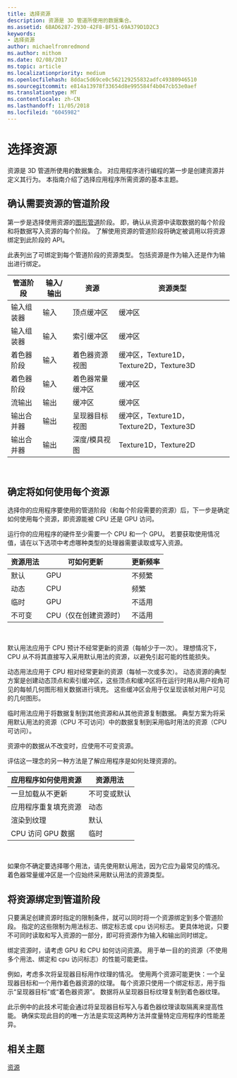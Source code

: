 ```yaml
---
title: 选择资源
description: 资源是 3D 管道所使用的数据集合。
ms.assetid: 6BAD6287-2930-42F8-BF51-69A379D1D2C3
keywords:
- 选择资源
author: michaelfromredmond
ms.author: mithom
ms.date: 02/08/2017
ms.topic: article
ms.localizationpriority: medium
ms.openlocfilehash: 8ddac5d69ce0c562129255832adfc49380946510
ms.sourcegitcommit: e814a13978f33654d8e995584f4b047cb53e0aef
ms.translationtype: MT
ms.contentlocale: zh-CN
ms.lasthandoff: 11/05/2018
ms.locfileid: "6045982"
---
```

# <a name="choosing-a-resource"></a>选择资源


资源是 3D 管道所使用的数据集合。 对应用程序进行编程的第一步是创建资源并定义其行为。 本指南介绍了选择应用程序所需资源的基本主题。

## <a name="span-ididentifybindingspanspan-ididentifybindingspanspan-ididentifybindingspanidentify-pipeline-stages-that-need-resources"></a><span id="Identify_Binding"></span><span id="identify_binding"></span><span id="IDENTIFY_BINDING"></span>确认需要资源的管道阶段


第一步是选择使用资源的[图形管道](graphics-pipeline.md)阶段。 即，确认从资源中读取数据的每个阶段和将数据写入资源的每个阶段。 了解使用资源的管道阶段将确定被调用以将资源绑定到此阶段的 API。

此表列出了可绑定到每个管道阶段的资源类型。 包括资源是作为输入还是作为输出进行绑定。

| 管道阶段  | 输入/输出 | 资源               | 资源类型                           |
|-----------------|--------|------------------------|-----------------------------------------|
| 输入组装器 | 输入     | 顶点缓冲区          | 缓冲区                                  |
| 输入组装器 | 输入     | 索引缓冲区           | 缓冲区                                  |
| 着色器阶段   | 输入     | 着色器资源视图    | 缓冲区，Texture1D，Texture2D，Texture3D |
| 着色器阶段   | 输入     | 着色器常量缓冲区 | 缓冲区                                  |
| 流输出   | 输出    | 缓冲区                 | 缓冲区                                  |
| 输出合并器   | 输出    | 呈现器目标视图     | 缓冲区，Texture1D，Texture2D，Texture3D |
| 输出合并器   | 输出    | 深度/模具视图     | Texture1D，Texture2D                    |

 

## <a name="span-ididentifyusagespanspan-ididentifyusagespanspan-ididentifyusagespanidentify-how-each-resource-will-be-used"></a><span id="Identify_Usage"></span><span id="identify_usage"></span><span id="IDENTIFY_USAGE"></span>确定将如何使用每个资源


选择你的应用程序要使用的管道阶段（和每个阶段需要的资源）后，下一步是确定如何使用每个资源，即资源能被 CPU 还是 GPU 访问。

运行你的应用程序的硬件至少需要一个 CPU 和一个 GPU。 若要获取使用情况值，请在以下选项中考虑哪种类型的处理器需要读取或写入资源。

| 资源用法 | 可如何更新                    | 更新频率 |
|----------------|--------------------------------------|---------------------|
| 默认        | GPU                                  | 不频繁        |
| 动态        | CPU                                  | 频繁          |
| 临时        | GPU                                  | 不适用                 |
| 不可变      | CPU（仅在创建资源时） | 不适用                 |

 

默认用法应用于 CPU 预计不经常更新的资源（每帧少于一次）。 理想情况下，CPU 从不将其直接写入采用默认用法的资源，以避免引起可能的性能损失。

动态用法应用于 CPU 相对经常更新的资源（每帧一次或多次）。 动态资源的典型方案是创建动态顶点和索引缓冲区，这些顶点和缓冲区将在运行时用从用户视角可见的每帧几何图形相关数据进行填充。 这些缓冲区会用于仅呈现该帧对用户可见的几何图形。

临时用法应用于将数据复制到其他资源和从其他资源复制数据。 典型方案为将采用默认用法的资源（CPU 不可访问）中的数据复制到采用临时用法的资源（CPU 可访问）。

资源中的数据从不改变时，应使用不可变资源。

评估这一理念的另一种方法是了解应用程序是如何处理资源的。

| 应用程序如何使用资源     | 资源用法       |
|---------------------------------------|----------------------|
| 一旦加载从不更新            | 不可变或默认 |
| 应用程序重复填充资源 | 动态              |
| 渲染到纹理                     | 默认              |
| CPU 访问 GPU 数据                | 临时              |

 

如果你不确定要选择哪个用法，请先使用默认用法，因为它应为最常见的情况。 着色器常量缓冲区是一个应始终采用默认用法的资源类型。

## <a name="span-idresourcetypesandpipelinestagesspanspan-idresourcetypesandpipelinestagesspanspan-idresourcetypesandpipelinestagesspanbinding-resources-to-pipeline-stages"></a><span id="Resource_Types_and_Pipeline_stages"></span><span id="resource_types_and_pipeline_stages"></span><span id="RESOURCE_TYPES_AND_PIPELINE_STAGES"></span>将资源绑定到管道阶段


只要满足创建资源时指定的限制条件，就可以同时将一个资源绑定到多个管道阶段。 指定的这些限制为用法标志、绑定标志或 cpu 访问标志。 更具体地说，只要不可同时读取和写入资源的一部分，即可将资源作为输入和输出同时绑定。

绑定资源时，请考虑 GPU 和 CPU 如何访问资源。 用于单一目的的资源（不使用多个用法、绑定和 cpu 访问标志）的性能可能更佳。

例如，考虑多次将呈现器目标用作纹理的情况。 使用两个资源可能更快：一个呈现器目标和一个用作着色器资源的纹理。 每个资源只使用一个绑定标志，用于指示“呈现器目标”或“着色器资源”。 数据将从呈现器目标纹理复制到着色器纹理。

此示例中的此技术可能会通过将呈现器目标写入与着色器纹理读取隔离来提高性能。 确保实现此目的的唯一方法是实现这两种方法并度量特定应用程序的性能差异。

## <a name="span-idrelated-topicsspanrelated-topics"></a><span id="related-topics"></span>相关主题


[资源](resources.md)

 

 




